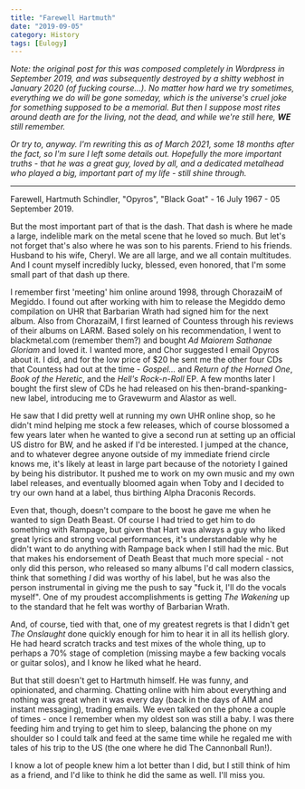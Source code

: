 ```yaml
---
title: "Farewell Hartmuth"
date: "2019-09-05"
category: History
tags: [Eulogy]
---
```


*Note: the original post for this was composed completely in Wordpress in September 2019, and was subsequently destroyed by a shitty webhost in January 2020 (of fucking course...). No matter how hard we try sometimes, everything we do will be gone someday, which is the universe's cruel joke for something supposed to be a memorial. But then I suppose most rites around death are for the living, not the dead, and while we're still here, **WE** still remember.*

*Or try to, anyway. I'm rewriting this as of March 2021, some 18 months after the fact, so I'm sure I left some details out. Hopefully the more important truths - that he was a great guy, loved by all, and a dedicated metalhead who played a big, important part of my life - still shine through.*

***

Farewell, Hartmuth Schindler, "Opyros", "Black Goat" - 16 July 1967 - 05 September 2019.

But the most important part of that is the dash. That dash is where he made a large, indelible mark on the metal scene that he loved so much. But let's not forget that's also where he was son to his parents. Friend to his friends. Husband to his wife, Cheryl. We are all large, and we all contain multitudes. And I count myself incredibly lucky, blessed, even honored, that I'm some small part of that dash up there.

I remember first 'meeting' him online around 1998, through ChorazaiM of Megiddo. I found out after working with him to release the Megiddo demo compilation on UHR that Barbarian Wrath had signed him for the next album. Also from ChorazaiM, I first learned of Countess through his reviews of their albums on LARM. Based solely on his recommendation, I went to blackmetal.com (remember them?) and bought *Ad Maiorem Sathanae Gloriam* and loved it. I wanted more, and Chor suggested I email Opyros about it. I did, and for the low price of $20 he sent me the other four CDs that Countess had out at the time - *Gospel...* and *Return of the Horned One*, *Book of the Heretic*, and the *Hell's Rock-n-Roll* EP. A few months later I bought the first slew of CDs he had released on his then-brand-spanking-new label, introducing me to Gravewurm and Alastor as well.

He saw that I did pretty well at running my own UHR online shop, so he didn't mind helping me stock a few releases, which of course blossomed a few years later when he wanted to give a second run at setting up an official US distro for BW, and he asked if I'd be interested. I jumped at the chance, and to whatever degree anyone outside of my immediate friend circle knows me, it's likely at least in large part because of the notoriety I gained by being his distributor. It pushed me to work on my own music and my own label releases, and eventually bloomed again when Toby and I decided to try our own hand at a label, thus birthing Alpha Draconis Records.

Even that, though, doesn't compare to the boost he gave me when he wanted to sign Death Beast. Of course I had tried to get him to do something with Rampage, but given that Hart was always a guy who liked great lyrics and strong vocal performances, it's understandable why he didn't want to do anything with Rampage back when I still had the mic. But that makes his endorsement of Death Beast that much more special - not only did this person, who released so many albums I'd call modern classics, think that something *I* did was worthy of his label, but he was also the person instrumental in giving me the push to say "fuck it, I'll do the vocals myself". One of my proudest accomplishments is getting *The Wakening* up to the standard that he felt was worthy of Barbarian Wrath.

And, of course, tied with that, one of my greatest regrets is that I didn't get *The Onslaught* done quickly enough for him to hear it in all its hellish glory. He had heard scratch tracks and test mixes of the whole thing, up to perhaps a 70% stage of completion (missing maybe a few backing vocals or guitar solos), and I know he liked what he heard.

But that still doesn't get to Hartmuth himself. He was funny, and opinionated, and charming. Chatting online with him about everything and nothing was great when it was every day (back in the days of AIM and instant messaging), trading emails. We even talked on the phone a couple of times - once I remember when my oldest son was still a baby. I was there feeding him and trying to get him to sleep, balancing the phone on my shoulder so I could talk and feed at the same time while he regaled me with tales of his trip to the US (the one where he did The Cannonball Run!).

I know a lot of people knew him a lot better than I did, but I still think of him as a friend, and I'd like to think he did the same as well. I'll miss you.